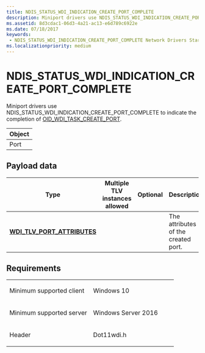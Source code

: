 ```yaml
---
title: NDIS_STATUS_WDI_INDICATION_CREATE_PORT_COMPLETE
description: Miniport drivers use NDIS_STATUS_WDI_INDICATION_CREATE_PORT_COMPLETE to indicate the completion of OID_WDI_TASK_CREATE_PORT.
ms.assetid: 8d3cdac1-06d3-4a21-ac13-e6d789c6922e
ms.date: 07/18/2017
keywords:
 - NDIS_STATUS_WDI_INDICATION_CREATE_PORT_COMPLETE Network Drivers Starting with Windows Vista
ms.localizationpriority: medium
---
```


# NDIS\_STATUS\_WDI\_INDICATION\_CREATE\_PORT\_COMPLETE


Miniport drivers use NDIS\_STATUS\_WDI\_INDICATION\_CREATE\_PORT\_COMPLETE to indicate the completion of [OID\_WDI\_TASK\_CREATE\_PORT](oid-wdi-task-create-port.md).

| Object |
|--------|
| Port   |

 

## Payload data


| Type                                                               | Multiple TLV instances allowed | Optional | Description                         |
|--------------------------------------------------------------------|--------------------------------|----------|-------------------------------------|
| [**WDI\_TLV\_PORT\_ATTRIBUTES**](https://msdn.microsoft.com/library/windows/hardware/dn898038) |                                |          | The attributes of the created port. |

 

Requirements
------------

<table>
<colgroup>
<col width="50%" />
<col width="50%" />
</colgroup>
<tbody>
<tr class="odd">
<td><p>Minimum supported client</p></td>
<td><p>Windows 10</p></td>
</tr>
<tr class="even">
<td><p>Minimum supported server</p></td>
<td><p>Windows Server 2016</p></td>
</tr>
<tr class="odd">
<td><p>Header</p></td>
<td>Dot11wdi.h</td>
</tr>
</tbody>
</table>

 

 




